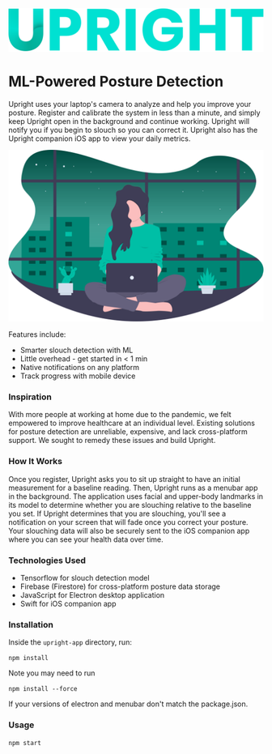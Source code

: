 
![](logos/title.png)

# ML-Powered Posture Detection 

Upright uses your laptop's camera to analyze and help you improve your posture. Register and calibrate the system in less than a minute, and simply keep Upright open in the background and continue working. Upright will notify you if you begin to slouch so you can correct it. Upright also has the Upright companion iOS app to view your daily metrics. 

![](upright-app/src/assets/landing/landing-1.svg)

Features include:
- Smarter slouch detection with ML
- Little overhead - get started in < 1 min
- Native notifications on any platform
- Track progress with mobile device


### Inspiration

With more people at working at home due to the pandemic, we felt empowered to improve healthcare at an individual level. Existing solutions for posture detection are unreliable, expensive, and lack cross-platform support. We sought to remedy these issues and build Upright.

### How It Works

Once you register, Upright asks you to sit up straight to have an initial measurement for a baseline reading. Then, Upright runs as a menubar app in the background. The application uses facial and upper-body landmarks in its model to determine whether you are slouching relative to the baseline you set. If Upright determines that you are slouching, you'll see a notification on your screen that will fade once you correct your posture. Your slouching data will also be securely sent to the iOS companion app where you can see your health data over time.

### Technologies Used

- Tensorflow for slouch detection model
- Firebase (Firestore) for cross-platform posture data storage
- JavaScript for Electron desktop application
- Swift for iOS companion app


### Installation

Inside the `upright-app` directory, run:

    npm install

Note you may need to run

    npm install --force
    
If your versions of electron and menubar don't match the package.json.

### Usage

    npm start
